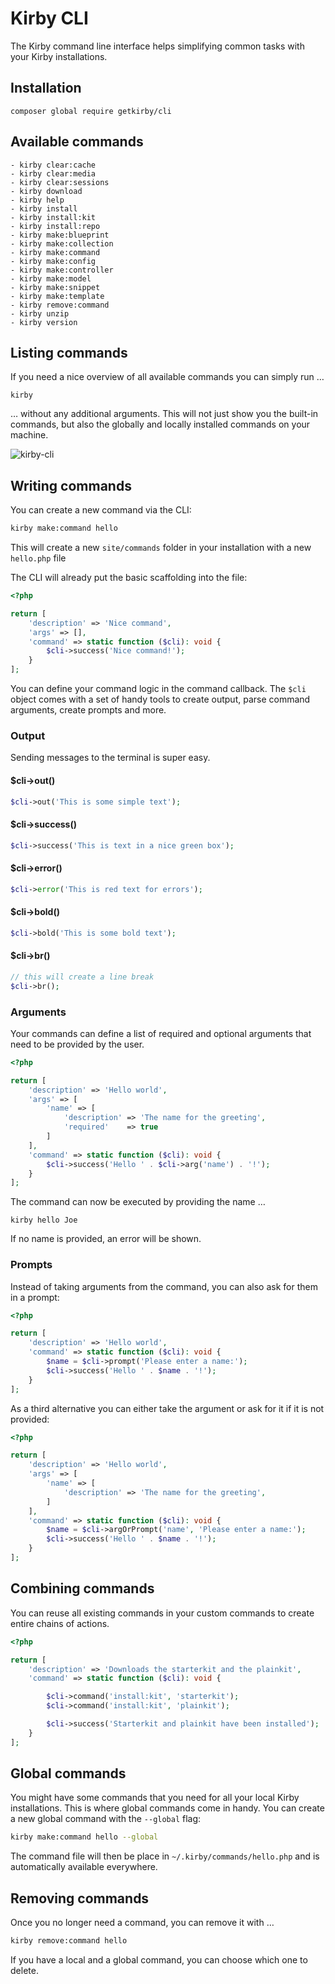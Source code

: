 # Kirby CLI

The Kirby command line interface helps simplifying common tasks with your Kirby installations.

## Installation

```
composer global require getkirby/cli
```

## Available commands

```
- kirby clear:cache
- kirby clear:media
- kirby clear:sessions
- kirby download
- kirby help
- kirby install
- kirby install:kit
- kirby install:repo
- kirby make:blueprint
- kirby make:collection
- kirby make:command
- kirby make:config
- kirby make:controller
- kirby make:model
- kirby make:snippet
- kirby make:template
- kirby remove:command
- kirby unzip
- kirby version
```

## Listing commands

If you need a nice overview of all available commands you can simply run …

```
kirby
```

… without any additional arguments. This will not just show you the built-in commands, but also the globally and locally installed commands on your machine.

![kirby-cli](https://user-images.githubusercontent.com/24532/191786449-234280d4-005c-4314-813d-32fd21324ed2.png)

## Writing commands

You can create a new command via the CLI: 

```bash
kirby make:command hello
```

This will create a new `site/commands` folder in your installation with a new `hello.php` file

The CLI will already put the basic scaffolding into the file: 

```php
<?php

return [
    'description' => 'Nice command',
    'args' => [],
    'command' => static function ($cli): void {
        $cli->success('Nice command!');
    }
];
```

You can define your command logic in the command callback. The `$cli` object comes with a set of handy tools to create output, parse command arguments, create prompts and more. 

### Output

Sending messages to the terminal is super easy. 

#### $cli->out()

```php 
$cli->out('This is some simple text');
```

#### $cli->success()

```php 
$cli->success('This is text in a nice green box');
```

#### $cli->error()

```php 
$cli->error('This is red text for errors');
```

#### $cli->bold()

```php 
$cli->bold('This is some bold text');
```

#### $cli->br()

```php 
// this will create a line break
$cli->br();
```

### Arguments

Your commands can define a list of required and optional arguments that need to be provided by the user. 

```php
<?php

return [
    'description' => 'Hello world',
    'args' => [
        'name' => [
            'description' => 'The name for the greeting',
            'required'    => true
        ]
    ],
    'command' => static function ($cli): void {
        $cli->success('Hello ' . $cli->arg('name') . '!');
    }
];
```

The command can now be executed by providing the name …

```
kirby hello Joe
```

If no name is provided, an error will be shown. 


### Prompts

Instead of taking arguments from the command, you can also ask for them in a prompt:

```php
<?php

return [
    'description' => 'Hello world',
    'command' => static function ($cli): void {
        $name = $cli->prompt('Please enter a name:');
        $cli->success('Hello ' . $name . '!');
    }
];
```

As a third alternative you can either take the argument or ask for it if it is not provided: 

```php
<?php

return [
    'description' => 'Hello world',
    'args' => [
        'name' => [
            'description' => 'The name for the greeting',
        ]
    ],
    'command' => static function ($cli): void {
        $name = $cli->argOrPrompt('name', 'Please enter a name:');
        $cli->success('Hello ' . $name . '!');
    }
];
```

## Combining commands

You can reuse all existing commands in your custom commands to create entire chains of actions. 

```php
<?php

return [
    'description' => 'Downloads the starterkit and the plainkit',
    'command' => static function ($cli): void {

        $cli->command('install:kit', 'starterkit');
        $cli->command('install:kit', 'plainkit');

        $cli->success('Starterkit and plainkit have been installed');
    }
];
```

## Global commands

You might have some commands that you need for all your local Kirby installations. This is where global commands come in handy. You can create a new global command with the `--global` flag:

```bash
kirby make:command hello --global
```

The command file will then be place in `~/.kirby/commands/hello.php` and is automatically available everywhere. 

## Removing commands

Once you no longer need a command, you can remove it with …

```bash
kirby remove:command hello
```

If you have a local and a global command, you can choose which one to delete. 



